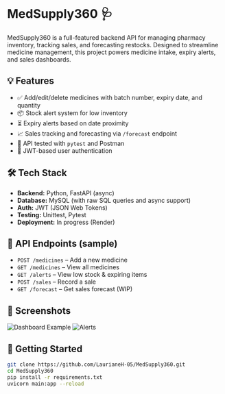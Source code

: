 # MedSupply360 🩺

MedSupply360 is a full-featured backend API for managing pharmacy inventory, tracking sales, and forecasting restocks. Designed to streamline medicine management, this project powers medicine intake, expiry alerts, and sales dashboards.

## 💡 Features

- ✅ Add/edit/delete medicines with batch number, expiry date, and quantity
- 📦 Stock alert system for low inventory
- ⏳ Expiry alerts based on date proximity
- 📈 Sales tracking and forecasting via `/forecast` endpoint
- 🧪 API tested with `pytest` and Postman
- 🔐 JWT-based user authentication

## 🛠️ Tech Stack

- **Backend:** Python, FastAPI (async)
- **Database:** MySQL (with raw SQL queries and async support)
- **Auth:** JWT (JSON Web Tokens)
- **Testing:** Unittest, Pytest
- **Deployment:** In progress (Render)

## 📂 API Endpoints (sample)

- `POST /medicines` – Add a new medicine
- `GET /medicines` – View all medicines
- `GET /alerts` – View low stock & expiring items
- `POST /sales` – Record a sale
- `GET /forecast` – Get sales forecast (WIP)

## 📸 Screenshots

![Dashboard Example](assets/dashboard.png)
![Alerts](assets/alerts.png)

## 🚀 Getting Started

```bash
git clone https://github.com/LaurianeH-05/MedSupply360.git
cd MedSupply360
pip install -r requirements.txt
uvicorn main:app --reload
